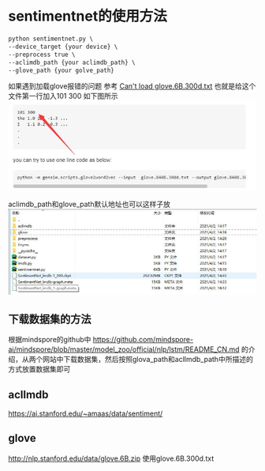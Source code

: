 # sentimentnet的使用方法
```
python sentimentnet.py \
--device_target {your device} \
--preprocess true \
--aclimdb_path {your aclimdb_path} \
--glove_path {your golve_path}
```
如果遇到加载glove报错的问题
参考
[Can't load glove.6B.300d.txt](https://stackoverflow.com/questions/51323344/cant-load-glove-6b-300d-txt)
也就是给这个文件第一行加入101 300
如下图所示
![avatar](glove.jpg)

aclimdb_path和glove_path默认地址也可以这样子放
![avatar](path.jpg)


## 下载数据集的方法

根据mindspore的github中
https://github.com/mindspore-ai/mindspore/blob/master/model_zoo/official/nlp/lstm/README_CN.md 的介绍，从两个网站中下载数据集，然后按照glova_path和acllmdb_path中所描述的方式放置数据集即可

## acllmdb
https://ai.stanford.edu/~amaas/data/sentiment/

## glove
http://nlp.stanford.edu/data/glove.6B.zip 使用glove.6B.300d.txt




